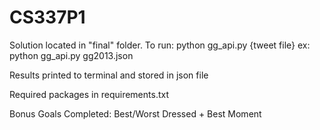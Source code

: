 # CS337P1
Solution located in "final" folder.
To run: python gg_api.py {tweet file}
ex: python gg_api.py gg2013.json

Results printed to terminal and stored in json file

Required packages in requirements.txt

Bonus Goals Completed: Best/Worst Dressed + Best Moment
